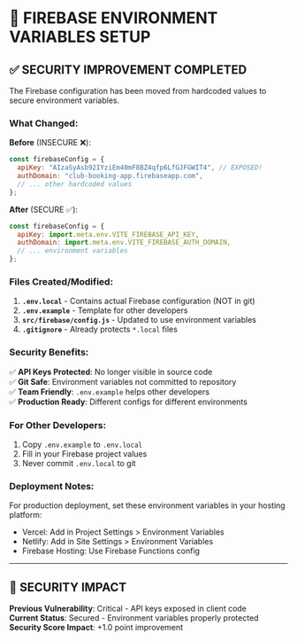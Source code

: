 # 🔐 FIREBASE ENVIRONMENT VARIABLES SETUP

## ✅ SECURITY IMPROVEMENT COMPLETED

The Firebase configuration has been moved from hardcoded values to secure environment variables.

### What Changed:

**Before** (INSECURE ❌):
```javascript
const firebaseConfig = {
  apiKey: "AIzaSyAsb92IYziEm40mF8BZ4qfp6LfGJFGWIT4", // EXPOSED!
  authDomain: "club-booking-app.firebaseapp.com",
  // ... other hardcoded values
};
```

**After** (SECURE ✅):
```javascript
const firebaseConfig = {
  apiKey: import.meta.env.VITE_FIREBASE_API_KEY,
  authDomain: import.meta.env.VITE_FIREBASE_AUTH_DOMAIN,
  // ... environment variables
};
```

### Files Created/Modified:

1. **`.env.local`** - Contains actual Firebase configuration (NOT in git)
2. **`.env.example`** - Template for other developers
3. **`src/firebase/config.js`** - Updated to use environment variables
4. **`.gitignore`** - Already protects `*.local` files

### Security Benefits:

✅ **API Keys Protected**: No longer visible in source code  
✅ **Git Safe**: Environment variables not committed to repository  
✅ **Team Friendly**: `.env.example` helps other developers  
✅ **Production Ready**: Different configs for different environments  

### For Other Developers:

1. Copy `.env.example` to `.env.local`
2. Fill in your Firebase project values
3. Never commit `.env.local` to git

### Deployment Notes:

For production deployment, set these environment variables in your hosting platform:
- Vercel: Add in Project Settings > Environment Variables
- Netlify: Add in Site Settings > Environment Variables  
- Firebase Hosting: Use Firebase Functions config

---

## 🎯 SECURITY IMPACT

**Previous Vulnerability**: Critical - API keys exposed in client code  
**Current Status**: Secured - Environment variables properly protected  
**Security Score Impact**: +1.0 point improvement
